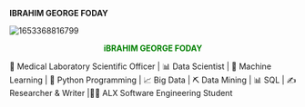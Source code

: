 **IBRAHIM GEORGE FODAY**

![1653368816799](https://github.com/ibrahimgeorgefoday/ibrahimgeorgefoday/assets/122330387/7d1f3f6a-ffbe-4e07-b9f5-2298f04b4e46)
<p align="center"><b><font color="green">iBRAHIM GEORGE FODAY</font></b></p>

🔬 Medical Laboratory Scientific Officer | 📊 Data Scientist | 🤖 Machine Learning | 🐍 Python Programming | 📈 Big Data | ⛏️ Data Mining | 📊 SQL | ✍️ Researcher & Writer |👨‍💻 ALX Software Engineering Student

